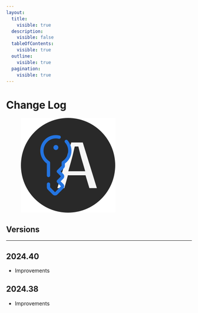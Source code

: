 ```yaml
---
layout:
  title:
    visible: true
  description:
    visible: false
  tableOfContents:
    visible: true
  outline:
    visible: true
  pagination:
    visible: true
---
```


# Change Log

<div align="left">

<figure><img src="../.gitbook/assets/LicenseManager.svg" alt=""><figcaption></figcaption></figure>

</div>

## Versions

***

## 2024.40

* Improvements

## 2024.38

* Improvements

